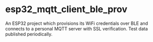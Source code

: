 # esp32_mqtt_client_ble_prov
An ESP32 project which provisions its WiFi credentials over BLE and connects to a personal MQTT server with SSL verification. Test data published periodically.
